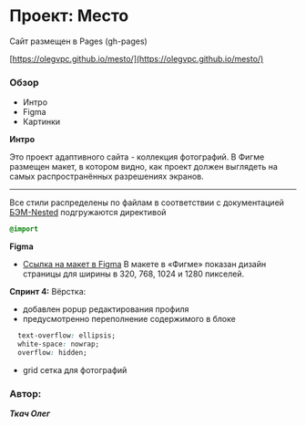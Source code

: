 # Проект: Место

Сайт размещен в Pages  (gh-pages)

[https://olegvpc.github.io/mesto/](https://olegvpc.github.io/mesto/)

### Обзор
* Интро
* Figma
* Картинки

**Интро**


Это проект адаптивного сайта - коллекция фотографий.
В Фигме размещен макет, в котором видно, как проект должен выглядеть на самых распространённых разрешениях экранов.

***
Все стили распределены по файлам в соответствии с документацией [БЭМ-Nested](https://ru.bem.info/methodology/filestructure/#nested)
подгружаются директивой
```css
@import
```

**Figma**

* [Ссылка на макет в Figma](https://www.figma.com/file/2cn9N9jSkmxD84oJik7xL7/JavaScript.-Sprint-4?node-id=0%3A1)
В макете в «Фигме» показан дизайн страницы для ширины в 320, 768, 1024 и 1280 пикселей.

**Спринт 4:**
Вёрстка:
* добавлен popup редактирования профиля
* предусмотренно переполнение содержимого в блоке
```css
  text-overflow: ellipsis;
  white-space: nowrap;
  overflow: hidden;
```
* grid сетка для фотографий

### Автор:

***Ткач Олег***
